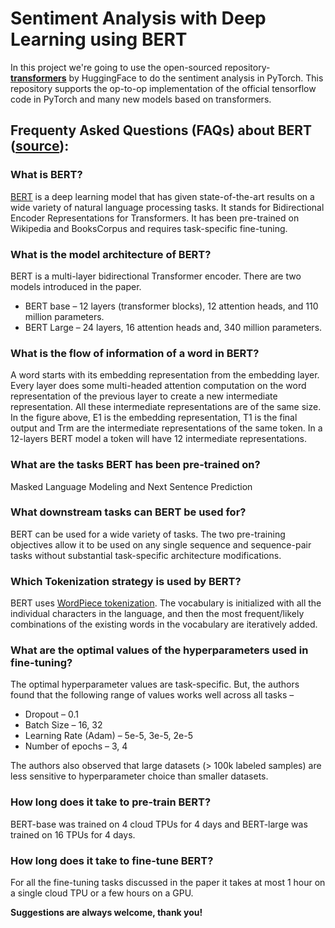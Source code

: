 # Sentiment Analysis with Deep Learning using BERT
In this project we're going to use the open-sourced repository- [**transformers**](https://github.com/huggingface/transformers) by HuggingFace to do the sentiment analysis in PyTorch. This repository supports the op-to-op implementation of the official tensorflow code in PyTorch and many new models based on transformers.


## Frequenty Asked Questions (FAQs) about BERT ([source](https://yashuseth.blog/2019/06/12/bert-explained-faqs-understand-bert-working/)):

### What is BERT?
[BERT](https://arxiv.org/abs/1810.04805) is a deep learning model that has given state-of-the-art results on a wide variety of natural language processing tasks. It stands for Bidirectional Encoder Representations for Transformers. It has been pre-trained on Wikipedia and BooksCorpus and requires task-specific fine-tuning.


### What is the model architecture of BERT?
BERT is a multi-layer bidirectional Transformer encoder. There are two models introduced in the paper.

  -  BERT base – 12 layers (transformer blocks), 12 attention heads, and 110 million parameters.
  -  BERT Large – 24 layers, 16 attention heads and, 340 million parameters.


### What is the flow of information of a word in BERT?
A word starts with its embedding representation from the embedding layer. Every layer does some multi-headed attention computation on the word representation of the previous layer to create a new intermediate representation. All these intermediate representations are of the same size. In the figure above, E1 is the embedding representation, T1 is the final output and Trm are the intermediate representations of the same token. In a 12-layers BERT model a token will have 12 intermediate representations.

### What are the tasks BERT has been pre-trained on?
Masked Language Modeling and Next Sentence Prediction

### What downstream tasks can BERT be used for?
BERT can be used for a wide variety of tasks. The two pre-training objectives allow it to be used on any single sequence and sequence-pair tasks without substantial task-specific architecture modifications.

### Which Tokenization strategy is used by BERT?
BERT uses [WordPiece tokenization](https://static.googleusercontent.com/media/research.google.com/en//pubs/archive/37842.pdf). The vocabulary is initialized with all the individual characters in the language, and then the most frequent/likely combinations of the existing words in the vocabulary are iteratively added.


### What are the optimal values of the hyperparameters used in fine-tuning?
The optimal hyperparameter values are task-specific. But, the authors found that the following range of values works well across all tasks –

  -  Dropout – 0.1
  -  Batch Size – 16, 32
  -  Learning Rate (Adam) – 5e-5, 3e-5, 2e-5
  -  Number of epochs – 3, 4

The authors also observed that large datasets (> 100k labeled samples) are less sensitive to hyperparameter choice than smaller datasets.


### How long does it take to pre-train BERT?
BERT-base was trained on 4 cloud TPUs for 4 days and BERT-large was trained on 16 TPUs for 4 days.


### How long does it take to fine-tune BERT?
For all the fine-tuning tasks discussed in the paper it takes at most 1 hour on a single cloud TPU or a few hours on a GPU.


**Suggestions are always welcome, thank you!**
